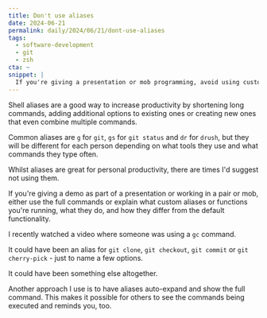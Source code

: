 ```yaml
---
title: Don't use aliases
date: 2024-06-21
permalink: daily/2024/06/21/dont-use-aliases
tags:
  - software-development
  - git
  - zsh
cta: ~
snippet: |
  If you're giving a presentation or mob programming, avoid using custom aliases.
---
```


Shell aliases are a good way to increase productivity by shortening long commands, adding additional options to existing ones or creating new ones that even combine multiple commands.

Common aliases are `g` for `git`, `gs` for `git status` and `dr` for `drush`, but they will be different for each person depending on what tools they use and what commands they type often.

Whilst aliases are great for personal productivity, there are times I'd suggest not using them.

If you're giving a demo as part of a presentation or working in a pair or mob, either use the full commands or explain what custom aliases or functions you're running, what they do, and how they differ from the default functionality.

I recently watched a video where someone was using a `gc` command.

It could have been an alias for `git clone`, `git checkout`, `git commit` or `git cherry-pick` - just to name a few options.

It could have been something else altogether.

Another approach I use is to have aliases auto-expand and show the full command. This makes it possible for others to see the commands being executed and reminds you, too.
